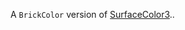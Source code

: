 A `BrickColor` version of [SurfaceColor3](https://create.roblox.com/docs/reference/engine/classes/SelectionBox#SurfaceColor3)..